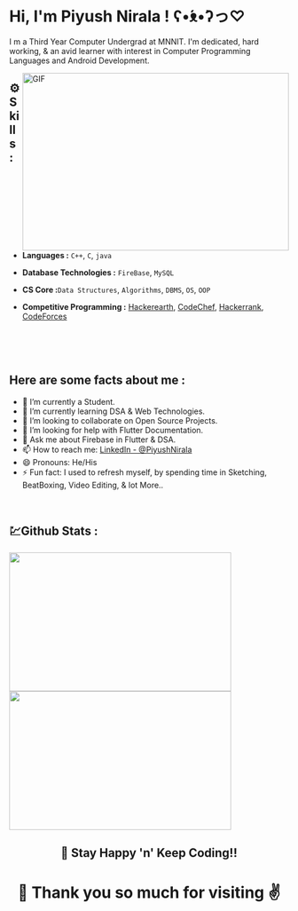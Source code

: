 # Hi, I'm Piyush Nirala ! ʕ•́ᴥ•̀ʔっ♡



I m a Third Year Computer Undergrad at MNNIT. I'm dedicated, hard working, & an avid learner with interest in Computer Programming Languages and Android Development.

<img align="right" alt="GIF" src="https://i.pinimg.com/originals/66/83/3e/66833e07d6fb9eb5d724e47d0c814285.gif?raw=true" width="480" height="320" />


## ⚙️ Skills :
- <b>Languages :</b> <code>C++</code>, <code>C</code>, <code>java</code>

- <b>Database Technologies :</b> <code>FireBase</code>, <code>MySQL</code>

- <b>CS Core :</b><code>Data Structures</code>, <code>Algorithms</code>, <code>DBMS</code>, <code>OS</code>, <code>OOP</code>

- <b>Competitive Programming :</b> [Hackerearth](https://www.hackerearth.com/@Sparrow), [CodeChef](https://www.codechef.com/users/alpha_9024), [Hackerrank](https://www.hackerrank.com/incognito_guy), [CodeForces](https://codeforces.com/profile/N1kk1) 
<br />
<br />
<br />


## Here are some facts about me :

- 🔭 I’m currently a Student.
- 🌱 I’m currently learning DSA & Web Technologies.
- 👯 I’m looking to collaborate on Open Source Projects.
- 🤔 I’m looking for help with Flutter Documentation.
- 💬 Ask me about Firebase in Flutter & DSA.
- 📫 How to reach me: [LinkedIn - @PiyushNirala](https://www.linkedin.com/in/piyush-nirala-7697161a2/)
- 😄 Pronouns: He/His
- ⚡ Fun fact: I used to refresh myself, by spending time in Sketching, BeatBoxing, Video Editing, & lot More..
<br />



## 💹Github Stats :
<Img src="https://github-readme-stats.vercel.app/api?username=piyushn28&&show_icons=true&title_color=9933ff&icon_color=bb2acf&text_color=daf7dc&bg_color=151515" width="400" height="250">
<Img src="https://github-readme-stats.vercel.app/api/top-langs/?username=piyushn28&hide=jupyter%20notebook&text_color=daf7dc&bg_color=151515&title_color=9933ff" width="400" height="250" />

<h2 align="center">
  🤝 Stay Happy 'n' Keep Coding!!
</h2>

<h1 align="center">
  🤗 Thank you so much for visiting ✌️
</h1>

